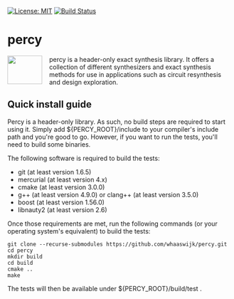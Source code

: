 [![License: MIT](https://img.shields.io/badge/License-MIT-yellow.svg)](https://opensource.org/licenses/MIT)
[![Build Status](https://travis-ci.org/whaaswijk/percy.svg?branch=master)](https://travis-ci.org/whaaswijk/percy)

# percy
<img src="https://cdn.rawgit.com/whaaswijk/percy/master/percy.svg" width="78" height="64" align="left" style="margin-right: 12pt" />
percy is a header-only exact synthesis library. It offers a collection of
different synthesizers and exact synthesis methods for use in applications such
as circuit resynthesis and design exploration.

## Quick install guide

Percy is a header-only library. As such, no build steps are required to start
using it. Simply add ${PERCY_ROOT}/include to your compiler's include path and
you're good to go. However, if you want to run the tests, you'll need to build
some binaries.

The following software is required to build the tests: 
* git (at least version 1.6.5)
* mercurial (at least version 4.x)
* cmake (at least version 3.0.0)
* g++ (at least version 4.9.0) or clang++ (at least version 3.5.0)
* boost (at least version 1.56.0)
* libnauty2 (at least version 2.6)

Once those requirements are met, run the following commands (or your operating
system's equivalent) to build the tests:

    git clone --recurse-submodules https://github.com/whaaswijk/percy.git
    cd percy
    mkdir build
    cd build
    cmake ..
    make

The tests will then be available under ${PERCY\_ROOT}/build/test .


